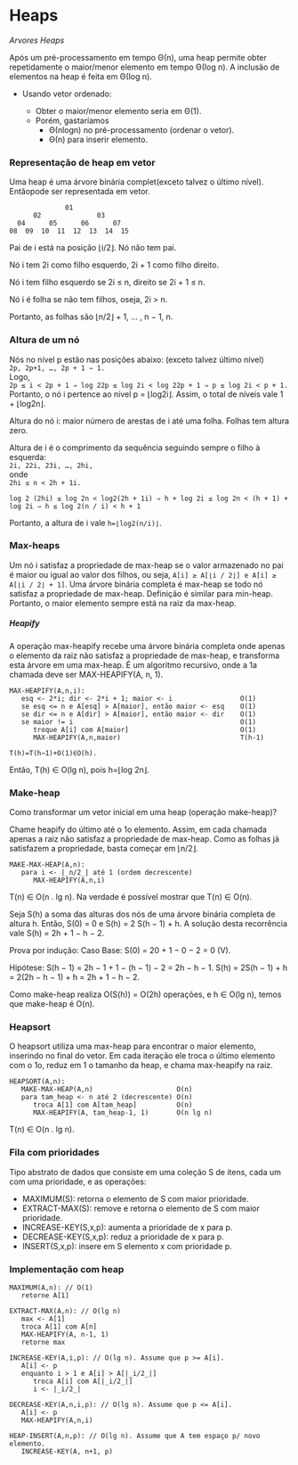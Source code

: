 # Heaps
_Arvores Heaps_

Após um pré-processamento em tempo Θ(n), uma heap permite obter repetidamente o maior/menor elemento em tempo Θ(log n). A inclusão de elementos na heap é feita em Θ(log n).

- Usando vetor ordenado:

  - Obter o maior/menor elemento seria em Θ(1).
  - Porém, gastaríamos
    - Θ(nlogn) no pré-processamento (ordenar o vetor).
    - Θ(n) para inserir elemento.

### Representação de heap em vetor
Uma heap é uma árvore binária complet(exceto talvez o último nível). Entãopode ser representada em vetor.
```
              01
      02              03
  04      05      06      07
08  09  10  11  12  13  14  15
```
Pai de i está na posição ⌊i/2⌋. Nó não tem pai.

Nó i tem 2i como filho esquerdo, 2i + 1 como filho direito.

Nó i tem filho esquerdo se 2i ≤ n, direito se 2i + 1 ≤ n.

Nó i é folha se não tem filhos, oseja, 2i > n.

Portanto, as folhas são ⌊n/2⌋ + 1, … , n − 1, n.

### Altura de um nó

Nós no nível p estão nas posições abaixo: (exceto talvez último nível)  
```2p, 2p+1, …, 2p + 1 − 1.```  
Logo,  
```2p ≤ i < 2p + 1 ⇒ log 22p ≤ log 2i < log 22p + 1 ⇒ p ≤ log 2i < p + 1.```  
Portanto, o nó i pertence ao nível p = ⌊log2i⌋. Assim, o total de níveis vale 1 + ⌊log2n⌋.

Altura do nó i: maior número de arestas de i até uma folha. Folhas tem altura zero.

Altura de i é o comprimento da sequência seguindo sempre o filho à esquerda:  
```2i, 22i, 23i, …, 2hi,```  
onde  
```2hi ≤ n < 2h + 1i.```  

```
log 2 (2hi) ≤ log 2n < log2(2h + 1i) ⇒ h + log 2i ≤ log 2n < (h + 1) + log 2i ⇒ h ≤ log 2(n / i) < h + 1
```
Portanto, a altura de i vale ```h=⌊log2(n/i)⌋```.

### Max-heaps

Um nó i satisfaz a propriedade de max-heap se o valor armazenado no pai é maior ou igual ao valor dos filhos, ou seja, ```A[i] ≥ A[⌊i / 2⌋] e A[i] ≥ A[⌊i / 2⌋ + 1]```. Uma árvore binária completa é max-heap se todo nó satisfaz a propriedade de max-heap. Definição é similar para min-heap. Portanto, o maior elemento sempre está na raiz da max-heap.

##### Heapify

A operação max-heapify recebe uma árvore binária completa onde apenas o elemento da raiz não satisfaz a propriedade de max-heap, e transforma esta árvore em uma max-heap. É um algoritmo recursivo, onde a 1a chamada deve ser MAX-HEAPIFY(A, n, 1).
```
MAX-HEAPIFY(A,n,i):
   esq <- 2*i; dir <- 2*i + 1; maior <- i                 O(1)
   se esq <= n e A[esq] > A[maior], então maior <- esq    O(1)
   se dir <= n e A[dir] > A[maior], então maior <- dir    O(1)
   se maior != i                                          O(1)
      troque A[i] com A[maior]                            O(1)
      MAX-HEAPIFY(A,n,maior)                              T(h-1)
```

```
T(h)=T(h−1)+O(1)∈O(h).
```

Então, T(h) ∈ O(lg n), pois h=⌊log 2n⌋.


### Make-heap

Como transformar um vetor inicial em uma heap (operação make-heap)?

Chame heapify do último até o 1o elemento. Assim, em cada chamada apenas a raiz não satisfaz a propriedade de max-heap. Como as folhas já satisfazem a propriedade, basta começar em ⌊n/2⌋.

```
MAKE-MAX-HEAP(A,n):
   para i <- |_n/2_| até 1 (ordem decrescente)
      MAX-HEAPIFY(A,n,i)
```

T(n) ∈ O(n . lg n).
Na verdade é possível mostrar que T(n) ∈ O(n).

Seja S(h) a soma das alturas dos nós de uma árvore binária completa de altura h. Então, S(0) = 0 e S(h) = 2 S(h − 1) + h. A solução desta recorrência vale S(h) = 2h + 1 − h − 2.

Prova por indução: Caso Base: S(0) = 20 + 1 − 0 − 2 = 0 (V).

Hipótese: S(h − 1) = 2h − 1 + 1 − (h − 1) − 2 = 2h − h − 1.
S(h) = 2S(h − 1) + h = 2(2h − h − 1) + h = 2h + 1 − h − 2.

Como make-heap realiza O(S(h)) = O(2h) operações, e h ∈ O(lg n), temos que make-heap é O(n).

### Heapsort
O heapsort utiliza uma max-heap para encontrar o maior elemento, inserindo no final do vetor. Em cada iteração ele troca o último elemento com o 1o, reduz em 1 o tamanho da heap, e chama max-heapify na raiz.
```
HEAPSORT(A,n):
   MAKE-MAX-HEAP(A,n)                     O(n)
   para tam_heap <- n até 2 (decrescente) O(n)
      troca A[1] com A[tam_heap]          O(n)
      MAX-HEAPIFY(A, tam_heap-1, 1)       O(n lg n)
```
T(n) ∈ O(n . lg n).

### Fila com prioridades
Tipo abstrato de dados que consiste em uma coleção S de itens, cada um com uma prioridade, e as operações:

- MAXIMUM(S): retorna o elemento de S com maior prioridade.
- EXTRACT-MAX(S): remove e retorna o elemento de S com maior prioridade.
- INCREASE-KEY(S,x,p): aumenta a prioridade de x para p.
- DECREASE-KEY(S,x,p): reduz a prioridade de x para p.
- INSERT(S,x,p): insere em S elemento x com prioridade p.


### Implementação com heap
```
MAXIMUM(A,n): // O(1)
   retorne A[1]

EXTRACT-MAX(A,n): // O(lg n)
   max <- A[1]
   troca A[1] com A[n]
   MAX-HEAPIFY(A, n-1, 1)
   retorne max

INCREASE-KEY(A,i,p): // O(lg n). Assume que p >= A[i].
   A[i] <- p
   enquanto i > 1 e A[i] > A[|_i/2_|]
      troca A[i] com A[|_i/2_|]
      i <- |_i/2_|

DECREASE-KEY(A,n,i,p): // O(lg n). Assume que p <= A[i].
   A[i] <- p
   MAX-HEAPIFY(A,n,i)

HEAP-INSERT(A,n,p): // O(lg n). Assume que A tem espaço p/ novo elemento.
   INCREASE-KEY(A, n+1, p)
```
